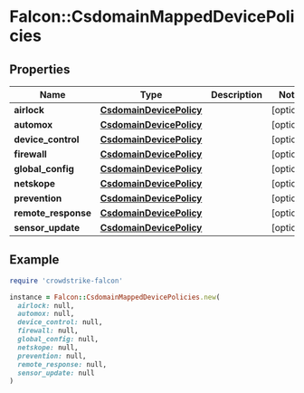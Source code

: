 # Falcon::CsdomainMappedDevicePolicies

## Properties

| Name | Type | Description | Notes |
| ---- | ---- | ----------- | ----- |
| **airlock** | [**CsdomainDevicePolicy**](CsdomainDevicePolicy.md) |  | [optional] |
| **automox** | [**CsdomainDevicePolicy**](CsdomainDevicePolicy.md) |  | [optional] |
| **device_control** | [**CsdomainDevicePolicy**](CsdomainDevicePolicy.md) |  | [optional] |
| **firewall** | [**CsdomainDevicePolicy**](CsdomainDevicePolicy.md) |  | [optional] |
| **global_config** | [**CsdomainDevicePolicy**](CsdomainDevicePolicy.md) |  | [optional] |
| **netskope** | [**CsdomainDevicePolicy**](CsdomainDevicePolicy.md) |  | [optional] |
| **prevention** | [**CsdomainDevicePolicy**](CsdomainDevicePolicy.md) |  | [optional] |
| **remote_response** | [**CsdomainDevicePolicy**](CsdomainDevicePolicy.md) |  | [optional] |
| **sensor_update** | [**CsdomainDevicePolicy**](CsdomainDevicePolicy.md) |  | [optional] |

## Example

```ruby
require 'crowdstrike-falcon'

instance = Falcon::CsdomainMappedDevicePolicies.new(
  airlock: null,
  automox: null,
  device_control: null,
  firewall: null,
  global_config: null,
  netskope: null,
  prevention: null,
  remote_response: null,
  sensor_update: null
)
```

